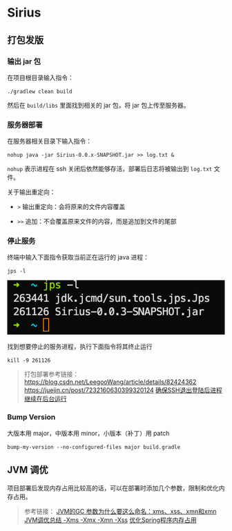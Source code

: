 # Sirius

## 打包发版

### 输出 jar 包

在项目根目录输入指令：

```shell
./gradlew clean build
```

然后在 `build/libs` 里面找到相关的 jar 包，将 jar 包上传至服务器。

### 服务器部署

在服务器相关目录下输入指令：

```shell
nohup java -jar Sirius-0.0.x-SNAPSHOT.jar >> log.txt &
```

`nohup` 表示进程在 ssh 关闭后依然能够存活，部署后日志将被输出到 `log.txt` 文件。

关于输出重定向：
- `>` 输出重定向：会将原来的文件内容覆盖

- `>>` 追加：不会覆盖原来文件的内容，而是追加到文件的尾部

### 停止服务

终端中输入下面指令获取当前正在运行的 java 进程：

```shell
jps -l
```

![img.png](images/img.png)

找到想要停止的服务进程，执行下面指令将其终止运行

```shell
kill -9 261126
```

> 打包部署参考链接：
> https://blog.csdn.net/LeegooWang/article/details/82424362
> https://juejin.cn/post/7232160630399320124
> [确保SSH退出登陆后进程继续在后台运行](https://dcrozz.github.io/2017/03/19/%E8%BD%AC%E8%BD%BD-%E7%A1%AE%E4%BF%9DSSH%E9%80%80%E5%87%BA%E7%99%BB%E9%99%86%E5%90%8E%E8%BF%9B%E7%A8%8B%E7%BB%A7%E7%BB%AD%E5%9C%A8%E5%90%8E%E5%8F%B0%E8%BF%90%E8%A1%8C/)

### Bump Version

大版本用 major，中版本用 minor，小版本（补丁）用 patch

```shell
bump-my-version --no-configured-files major build.gradle
```

## JVM 调优

项目部署后发现内存占用比较高的话，可以在部署时添加几个参数，限制和优化内存占用。

> 参考链接：
> [JVM的GC 参数为什么要这么命名：xms、xss、xmn和xmn](https://blog.csdn.net/kusedexingfu/article/details/103744202)
> [JVM调优总结 -Xms -Xmx -Xmn -Xss](https://cloud.tencent.com/developer/article/2052020)
> [优化Spring程序内存占用](https://juejin.cn/post/7205162789156814906)
